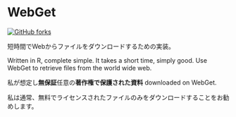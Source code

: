 <!-- # WebGet  [![GitHub forks](https://img.shields.io/github/forks/Tyler887/WebGet?label=Fork&style=social)](https://github.com/Tyler887/WebGet/fork)  The implementation to download files from the Web, in a short time.  Written in R, complete simple. It takes a short time, simply good. Use WebGet to retrieve files from the world wide web.    I assume **no warranty** for any **copyrighted material** downloaded on WebGet. I usally recommend downloading freely licensed files only. <br />https://github.com?Tyler887/WebGet/commit/main/ -->

# WebGet

[![GitHub forks](https://img.shields.io/github/forks/Tyler887/WebGet?label=Fork&style=social)](https://github.com/Tyler887/WebGet/fork)

短時間でWebからファイルをダウンロードするための実装。

Written in R, complete simple. It takes a short time, simply good. Use WebGet to retrieve files from the world wide web.

私が想定し**無保証**任意の**著作権で保護された資料** downloaded on WebGet.

私は通常、無料でライセンスされたファイルのみをダウンロードすることをお勧めします。
